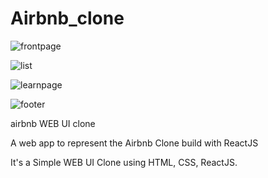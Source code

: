 
# Airbnb_clone

![frontpage](https://user-images.githubusercontent.com/106098532/170195800-8d2a9c31-d5e6-4859-a730-468dcc9cf360.jpg)

![list](https://user-images.githubusercontent.com/106098532/170195354-d45597b7-c1fd-4815-a309-e11fc32e3d77.PNG)

![learnpage](https://user-images.githubusercontent.com/106098532/170195405-74f862c0-c896-4238-8fec-97b845af8509.PNG)

![footer](https://user-images.githubusercontent.com/106098532/170195394-6d7982a5-db46-406e-bf57-0d8de15a4abe.PNG)

airbnb WEB UI  clone

A web app to represent the Airbnb Clone build with ReactJS

It's a Simple WEB UI Clone using HTML, CSS, ReactJS.
